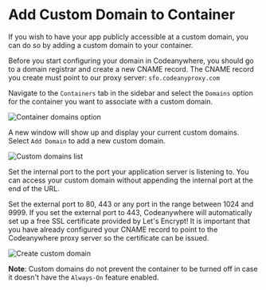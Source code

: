 # Add Custom Domain to Container

If you wish to have your app publicly accessible at a custom domain, you can do so by adding a custom domain to your container.

Before you start configuring your domain in Codeanywhere, you should go to a domain registrar and create a new CNAME record. The CNAME record you create must point to our proxy server: <code>sfo.codeanyproxy.com</code>

Navigate to the <code>Containers</code> tab in the sidebar and select the <code>Domains</code> option for the container you want to associate with a custom domain.

<p><img src="/images/dashboard/containers/5.png" alt="Container domains option" class="width-90"/></p>

A new window will show up and display your current custom domains. Select <code>Add Domain</code> to add a new custom domain.

<p><img src="/images/dashboard/containers/6.png" alt="Custom domains list" class="width-60"/></p>

Set the internal port to the port your application server is listening to. You can access your custom domain without appending the internal port at the end of the URL.

Set the external port to 80, 443 or any port in the range between 1024 and 9999. If you set the external port to 443, Codeanywhere will automatically set up a free SSL certificate provided by Let's Encrypt! It is important that you have already configured your CNAME record to point to the Codeanywhere proxy server so the certificate can be issued.

<p><img src="/images/dashboard/containers/7.png" alt="Create custom domain" class="width-60"/></p>

**Note**: Custom domains do not prevent the container to be turned off in case it doesn't have the <code>Always-On</code> feature enabled.
